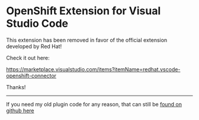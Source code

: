 # OpenShift Extension for Visual Studio Code

This extension has been removed in favor of the official extension developed by Red Hat!

Check it out here:

https://marketplace.visualstudio.com/items?itemName=redhat.vscode-openshift-connector

Thanks!

----
If you need my old plugin code for any reason, that can still be [found on github here](https://github.com/dudash/openshift-vscode-extension)